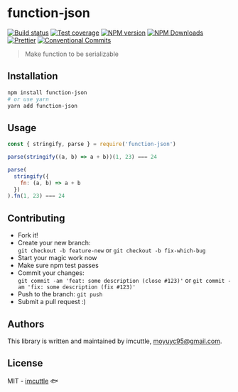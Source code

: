# function-json

[![Build status](https://img.shields.io/travis/imcuttle/function-json/master.svg?style=flat-square)](https://travis-ci.org/imcuttle/function-json)
[![Test coverage](https://img.shields.io/codecov/c/github/imcuttle/function-json.svg?style=flat-square)](https://codecov.io/github/imcuttle/function-json?branch=master)
[![NPM version](https://img.shields.io/npm/v/function-json.svg?style=flat-square)](https://www.npmjs.com/package/function-json)
[![NPM Downloads](https://img.shields.io/npm/dm/function-json.svg?style=flat-square&maxAge=43200)](https://www.npmjs.com/package/function-json)
[![Prettier](https://img.shields.io/badge/code_style-prettier-ff69b4.svg?style=flat-square)](https://prettier.io/)
[![Conventional Commits](https://img.shields.io/badge/Conventional%20Commits-1.0.0-yellow.svg?style=flat-square)](https://conventionalcommits.org)

> Make function to be serializable

## Installation

```bash
npm install function-json
# or use yarn
yarn add function-json
```

## Usage

```javascript
const { stringify, parse } = require('function-json')

parse(stringify((a, b) => a + b))(1, 23) === 24

parse(
  stringify({
    fn: (a, b) => a + b
  })
).fn(1, 23) === 24
```

## Contributing

- Fork it!
- Create your new branch:  
  `git checkout -b feature-new` or `git checkout -b fix-which-bug`
- Start your magic work now
- Make sure npm test passes
- Commit your changes:  
  `git commit -am 'feat: some description (close #123)'` or `git commit -am 'fix: some description (fix #123)'`
- Push to the branch: `git push`
- Submit a pull request :)

## Authors

This library is written and maintained by imcuttle, <a href="mailto:moyuyc95@gmail.com">moyuyc95@gmail.com</a>.

## License

MIT - [imcuttle](https://github.com/imcuttle) 🐟

